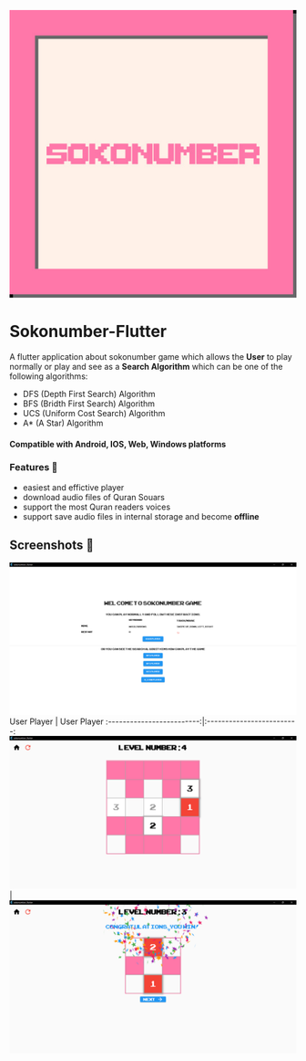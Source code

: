 ![icon](screenshots/sokonumber.jpeg)
# Sokonumber-Flutter
A flutter application about sokonumber game which allows the **User** to play normally or play and see as a **Search Algorithm** which can be one of the following algorithms:
- DFS (Depth First Search) Algorithm
- BFS (Bridth First Search) Algorithm
- UCS (Uniform Cost Search) Algorithm
- A* (A Star) Algorithm

#### Compatible with **Android, IOS, Web, Windows** platforms

### Features 🚀
- easiest and effictive player
- download audio files of Quran Souars
- support the most Quran readers voices
- support save audio files in internal storage and become **offline**


## Screenshots 🎉
![home](screenshots/home.png)
User Player  |  User Player
:-------------------------:|:-------------------------:
![player_user1](screenshots/player_user1.png)  |  ![player_user2](screenshots/player_user2.png)
